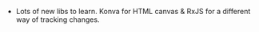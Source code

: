 ---
---

- Lots of new libs to learn. Konva for HTML canvas & RxJS for a different way of tracking changes.
